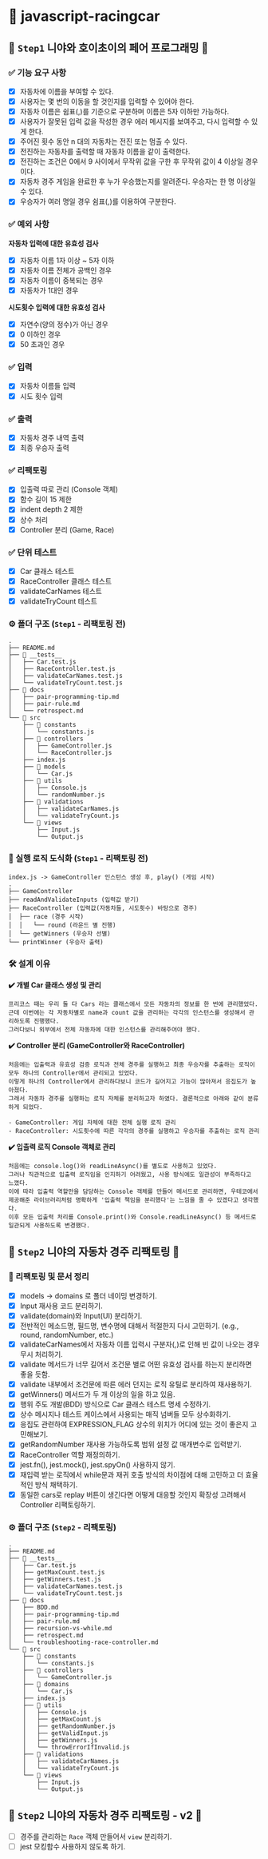 # 🚗 javascript-racingcar

## 🐥 `Step1` 니야와 호이초이의 페어 프로그래밍 🐥

### ✅ 기능 요구 사항

- [x] 자동차에 이름을 부여할 수 있다.
- [x] 사용자는 몇 번의 이동을 할 것인지를 입력할 수 있어야 한다.
- [x] 자동차 이름은 쉼표(,)를 기준으로 구분하며 이름은 5자 이하만 가능하다.
- [x] 사용자가 잘못된 입력 값을 작성한 경우 에러 메시지를 보여주고, 다시 입력할 수 있게 한다.
- [x] 주어진 횟수 동안 n 대의 자동차는 전진 또는 멈출 수 있다.
- [x] 전진하는 자동차를 출력할 때 자동차 이름을 같이 출력한다.
- [x] 전진하는 조건은 0에서 9 사이에서 무작위 값을 구한 후 무작위 값이 4 이상일 경우이다.
- [x] 자동차 경주 게임을 완료한 후 누가 우승했는지를 알려준다. 우승자는 한 명 이상일 수 있다.
- [x] 우승자가 여러 명일 경우 쉼표(,)를 이용하여 구분한다.

### ✅ 예외 사항

**자동차 입력에 대한 유효성 검사**

- [x] 자동차 이름 1자 이상 ~ 5자 이하
- [x] 자동차 이름 전체가 공백인 경우
- [x] 자동차 이름이 중복되는 경우
- [x] 자동차가 1대인 경우

**시도횟수 입력에 대한 유효성 검사**

- [x] 자연수(양의 정수)가 아닌 경우
- [x] 0 이하인 경우
- [x] 50 초과인 경우

### ✅ 입력

- [x] 자동차 이름들 입력
- [x] 시도 횟수 입력

### ✅ 출력

- [x] 자동차 경주 내역 출력
- [x] 최종 우승자 출력

### ✅ 리팩토링

- [x] 입출력 따로 관리 (Console 객체)
- [x] 함수 길이 15 제한
- [x] indent depth 2 제한
- [x] 상수 처리
- [x] Controller 분리 (Game, Race)

### ✅ 단위 테스트

- [x] Car 클래스 테스트
- [x] RaceController 클래스 테스트
- [x] validateCarNames 테스트
- [x] validateTryCount 테스트

### ⚙️ 폴더 구조 (`Step1` - 리팩토링 전)

```
.
├── README.md
├── 📂 __tests__
│   ├── Car.test.js
│   ├── RaceController.test.js
│   ├── validateCarNames.test.js
│   └── validateTryCount.test.js
├── 📂 docs
│   ├── pair-programming-tip.md
│   ├── pair-rule.md
│   └── retrospect.md
└── 📂 src
    ├── 📂 constants
    │   └── constants.js
    ├── 📂 controllers
    │   ├── GameController.js
    │   └── RaceController.js
    ├── index.js
    ├── 📂 models
    │   └── Car.js
    ├── 📂 utils
    │   ├── Console.js
    │   └── randomNumber.js
    ├── 📂 validations
    │   ├── validateCarNames.js
    │   └── validateTryCount.js
    └── 📂 views
        ├── Input.js
        └── Output.js

```

### 🧩 실행 로직 도식화 (`Step1` - 리팩토링 전)

```
index.js -> GameController 인스턴스 생성 후, play() (게임 시작)
.
├── GameController
├── readAndValidateInputs (입력값 받기)
├── RaceController (입력값(자동차들, 시도횟수) 바탕으로 경주)
│  ├── race (경주 시작)
│  │   └── round (라운드 별 진행)
│  └── getWinners (우승자 선별)
└── printWinner (우승자 출력)
```

### 🛠️ 설계 이유

**✔️ 개별 Car 클래스 생성 및 관리**

```
프리코스 때는 우리 둘 다 Cars 라는 클래스에서 모든 자동차의 정보를 한 번에 관리했었다.
근데 이번에는 각 자동차별로 name과 count 값을 관리하는 각각의 인스턴스를 생성해서 관리하도록 진행했다.
그러다보니 외부에서 전체 자동차에 대한 인스턴스를 관리해주어야 했다.
```

**✔️ Controller 분리 (GameController와 RaceController)**

```
처음에는 입출력과 유효성 검증 로직과 전체 경주를 실행하고 최종 우승자를 추출하는 로직이 모두 하나의 Controller에서 관리되고 있었다.
이렇게 하나의 Controller에서 관리하다보니 코드가 길어지고 기능이 많아져서 응집도가 높아졌다.
그래서 자동차 경주를 실행하는 로직 자체를 분리하고자 하였다. 결론적으로 아래와 같이 분류하게 되었다.

- GameController: 게임 자체에 대한 전체 실행 로직 관리
- RaceController: 시도횟수에 따른 각각의 경주를 실행하고 우승자를 추출하는 로직 관리
```

**✔️ 입출력 로직 Console 객체로 관리**

```
처음에는 console.log()와 readLineAsync()를 별도로 사용하고 있었다.
그러나 직관적으로 입출력 로직임을 인지하기 어려웠고, 사용 방식에도 일관성이 부족하다고 느꼈다.
이에 따라 입출력 역할만을 담당하는 Console 객체를 만들어 메서드로 관리하면, 우테코에서 제공해준 라이브러리처럼 명확하게 '입출력 책임을 분리했다'는 느낌을 줄 수 있겠다고 생각했다.
이후 모든 입출력 처리를 Console.print()와 Console.readLineAsync() 등 메서드로 일관되게 사용하도록 변경했다.
```

## 🐥 `Step2` 니야의 자동차 경주 리팩토링 🐥

### 📌 리팩토링 및 문서 정리

- [x] models -> domains 로 폴더 네이밍 변경하기.
- [x] Input 재사용 코드 분리하기.
- [x] validate(domain)와 Input(UI) 분리하기.
- [x] 전반적인 메소드명, 필드명, 변수명에 대해서 적절한지 다시 고민하기. (e.g., round, randomNumber, etc.)
- [x] validateCarNames에서 자동차 이름 입력시 구분자(,)로 인해 빈 값이 나오는 경우 무시 처리하기.
- [x] validate 메서드가 너무 길어서 조건문 별로 어떤 유효성 검사를 하는지 분리하면 좋을 듯함.
- [x] validate 내부에서 조건문에 따른 에러 던지는 로직 유틸로 분리하여 재사용하기.
- [x] getWinners() 메서드가 두 개 이상의 일을 하고 있음.
- [x] 행위 주도 개발(BDD) 방식으로 Car 클래스 테스트 명세 수정하기.
- [x] 상수 메시지나 테스트 케이스에서 사용되는 매직 넘버들 모두 상수화하기.
- [x] 응집도 관련하여 EXPRESSION_FLAG 상수의 위치가 어디에 있는 것이 좋은지 고민해보기.
- [x] getRandomNumber 재사용 가능하도록 범위 설정 값 매개변수로 입력받기.
- [x] RaceController 역할 재정의하기.
- [x] jest.fn(), jest.mock(), jest.spyOn() 사용하지 않기.
- [x] 재입력 받는 로직에서 while문과 재귀 호출 방식의 차이점에 대해 고민하고 더 효율적인 방식 채택하기.
- [x] 동일한 cars로 replay 버튼이 생긴다면 어떻게 대응할 것인지 확장성 고려해서 Controller 리팩토링하기.

### ⚙️ 폴더 구조 (`Step2` - 리팩토링)

```
.
├── README.md
├── 📂 __tests__
│   ├── Car.test.js
│   ├── getMaxCount.test.js
│   ├── getWinners.test.js
│   ├── validateCarNames.test.js
│   └── validateTryCount.test.js
├── 📂 docs
│   ├── BDD.md
│   ├── pair-programming-tip.md
│   ├── pair-rule.md
│   ├── recursion-vs-while.md
│   ├── retrospect.md
│   └── troubleshooting-race-controller.md
└── 📂 src
    ├── 📂 constants
    │   └── constants.js
    ├── 📂 controllers
    │   └── GameController.js
    ├── 📂 domains
    │   └── Car.js
    ├── index.js
    ├── 📂 utils
    │   ├── Console.js
    │   ├── getMaxCount.js
    │   ├── getRandomNumber.js
    │   ├── getValidInput.js
    │   ├── getWinners.js
    │   └── throwErrorIfInvalid.js
    ├── 📂 validations
    │   ├── validateCarNames.js
    │   └── validateTryCount.js
    └── 📂 views
        ├── Input.js
        └── Output.js
```

## 🐥 `Step2` 니야의 자동차 경주 리팩토링 - v2 🐥

- [ ] 경주를 관리하는 `Race` 객체 만들어서 `view` 분리하기.
- [ ] jest 모킹함수 사용하지 않도록 하기.

